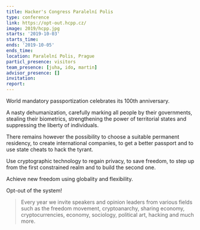 ```yaml
---
title: Hacker's Congress Paralelní Polis
type: conference
link: https://opt-out.hcpp.cz/
image: 2019/hcpp.jpg
starts: '2019-10-03'
starts_time:
ends: '2019-10-05'
ends_time:
location: Paralelní Polis, Prague
particl_presence: visitors
team_presence: [juha, ido, martin]
advisor_presence: []
invitation:
report:
---
```


World mandatory passportization celebrates its 100th anniversary.

A nasty dehumanization, carefully marking all people by their governments, stealing their biometrics, strengthening the power of territorial states and suppressing the liberty of individuals.

There remains however the possibility to choose a suitable permanent residency, to create international companies, to get a better passport and to use state cheats to hack the tyrant.

Use cryptographic technology to regain privacy, to save freedom, to step up from the first constrained realm and to build the second one.

Achieve new freedom using globality and flexibility.

Opt-out of the system!

> Every year we invite speakers and opinion leaders from various fields such as the freedom movement, cryptoanarchy, sharing economy, cryptocurrencies, economy, sociology, political art, hacking and much more.